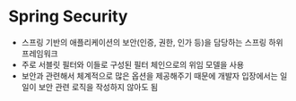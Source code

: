 # Spring Security

- 스프링 기반의 애플리케이션의 보안(인증, 권한, 인가 등)을 담당하는 스프링 하위 프레임워크
- 주로 서블릿 필터와 이들로 구성된 필터 체인으로의 위임 모델을 사용
- 보안과 관련해서 체계적으로 많은 옵션을 제공해주기 때문에 개발자 입장에서는 일일이 보안 관련 로직을 작성하지 않아도 됨